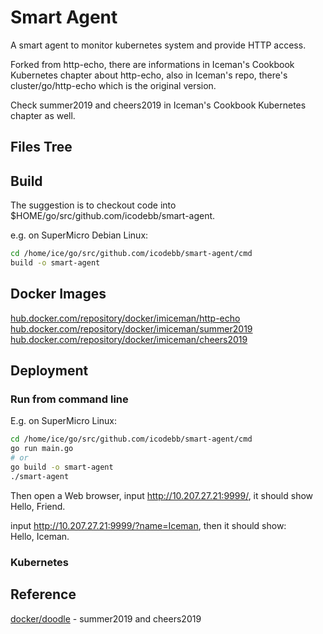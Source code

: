# Smart Agent

A smart agent to monitor kubernetes system and provide HTTP access.  

Forked from http-echo, there are informations in Iceman's Cookbook Kubernetes chapter about http-echo, also in Iceman's repo, there's cluster/go/http-echo which is the original version.  

Check summer2019 and cheers2019 in Iceman's Cookbook Kubernetes chapter as well.  

## Files Tree

## Build

The suggestion is to checkout code into $HOME/go/src/github.com/icodebb/smart-agent.

e.g. on SuperMicro Debian Linux:  

```bash
cd /home/ice/go/src/github.com/icodebb/smart-agent/cmd
build -o smart-agent
```

## Docker Images

[hub.docker.com/repository/docker/imiceman/http-echo](https://hub.docker.com/repository/docker/imiceman/http-echo)  
[hub.docker.com/repository/docker/imiceman/summer2019](https://hub.docker.com/repository/docker/imiceman/summer2019)  
[hub.docker.com/repository/docker/imiceman/cheers2019](https://hub.docker.com/repository/docker/imiceman/cheers2019)  

## Deployment

### Run from command line

E.g. on SuperMicro Linux:  

```bash
cd /home/ice/go/src/github.com/icodebb/smart-agent/cmd
go run main.go
# or
go build -o smart-agent
./smart-agent
```

Then open a Web browser, input http://10.207.27.21:9999/, it should show  
Hello, Friend.  

input http://10.207.27.21:9999/?name=Iceman, then it should show:  
Hello, Iceman.  

### Kubernetes

## Reference

[docker/doodle](https://github.com/docker/doodle) - summer2019 and cheers2019  
